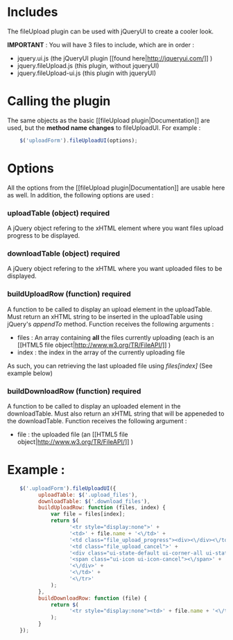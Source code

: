 # Includes

The fileUpload plugin can be used with jQueryUI to create a cooler look. 

**IMPORTANT** : You will have 3 files to include, which are in order : 

* jquery.ui.js (the jQueryUI plugin [[found here|http://jqueryui.com/]] )
* jquery.fileUpload.js (this plugin, without jqueryUI)
* jquery.fileUpload-ui.js (this plugin with jqueryUI)


# Calling the plugin

The same objects as the basic [[fileUpload plugin|Documentation]] are used, but the **method name changes** to fileUploadUI. For example : 

```js
    $('uploadForm').fileUploadUI(options);
```


# Options

All the options from the [[fileUpload plugin|Documentation]] are usable here as well. In addition, the following options are used : 

### uploadTable (object) **required**

A jQuery object refering to the xHTML element where you want files upload progress to be displayed. 

### downloadTable (object) **required**

A jQuery object refering to the xHTML where you want uploaded files to be displayed.

### buildUploadRow (function) **required**

A function to be called to display an upload element in the uploadTable. Must return an xHTML string to be inserted in the uploadTable using jQuery's *appendTo* method. Function receives the following arguments : 

* files : An array containing **all** the files currently uploading (each is an [[HTML5 file object|http://www.w3.org/TR/FileAPI/]] )
* index : the index in the array of the currently uploading file

As such, you can retrieving the last uploaded file using *files[index]* (See example below)

### buildDownloadRow (function) **required**

A function to be called to display an uploaded element in the downloadTable. Must also return an xHTML string that will be appeneded to the downloadTable. Function receives the following argument : 

* file : the uploaded file (an [[HTML5 file object|http://www.w3.org/TR/FileAPI/]] )


# Example : 

```js
    $('.uploadForm').fileUploadUI({
          uploadTable: $('.upload_files'),
          downloadTable: $('.download_files'),
          buildUploadRow: function (files, index) {
              var file = files[index];
              return $(
                    '<tr style="display:none">' +
                    '<td>' + file.name + '<\/td>' +
                    '<td class="file_upload_progress"><div><\/div><\/td>' +
                    '<td class="file_upload_cancel">' +
                    '<div class="ui-state-default ui-corner-all ui-state-hover" title="Cancel">' +
                    '<span class="ui-icon ui-icon-cancel"><\/span>' +
                    '<\/div>' +
                    '<\/td>' +
                    '<\/tr>'
              );
          },
          buildDownloadRow: function (file) {
              return $(
                    '<tr style="display:none"><td>' + file.name + '<\/td><\/tr>'
              );
          }
    });
```